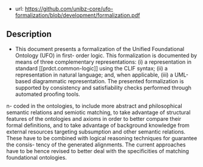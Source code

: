
- url: https://github.com/unibz-core/ufo-formalization/blob/development/formalization.pdf

## Description

- This document presents a formalization of the Unified Foundational Ontology (UFO) in first- order logic. This formalization is documented by means of three complementary representations: (i) a representation in standard [[prdct.common-logic]] using the CLIF syntax; (ii) a representation in natural language; and, when applicable, (iii) a UML-based diagrammatic representation. The presented formalization is supported by consistency and satisfiability checks performed through automated proofing tools.

n- coded in the ontologies, to include more abstract and philosophical semantic relations and semiotic matching, to take advantage of structural features of the ontologies and axioms in order to better compare their formal definitions, and to take advantage of background knowledge from external resources targeting subsumption and other semantic relations. These have to be combined with logical reasoning techniques for guarantee the consis- tency of the generated alignments. The current approaches have to be hence revised to better deal with the specificities of matching foundational ontologies.